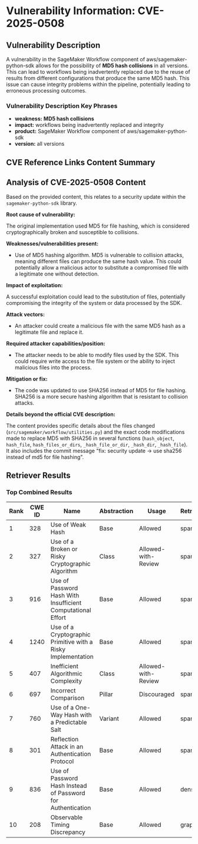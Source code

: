 # Vulnerability Information: CVE-2025-0508

## Vulnerability Description
A vulnerability in the SageMaker Workflow component of aws/sagemaker-python-sdk allows for the possibility of **MD5 hash collisions** in all versions. This can lead to workflows being inadvertently replaced due to the reuse of results from different configurations that produce the same MD5 hash. This issue can cause integrity problems within the pipeline, potentially leading to erroneous processing outcomes.

### Vulnerability Description Key Phrases
- **weakness:** **MD5 hash collisions**
- **impact:** workflows being inadvertently replaced and integrity
- **product:** SageMaker Workflow component of aws/sagemaker-python-sdk
- **version:** all versions

## CVE Reference Links Content Summary
## Analysis of CVE-2025-0508 Content

Based on the provided content, this relates to a security update within the `sagemaker-python-sdk` library.

**Root cause of vulnerability:**

The original implementation used MD5 for file hashing, which is considered cryptographically broken and susceptible to collisions.

**Weaknesses/vulnerabilities present:**

*   Use of MD5 hashing algorithm. MD5 is vulnerable to collision attacks, meaning different files can produce the same hash value. This could potentially allow a malicious actor to substitute a compromised file with a legitimate one without detection.

**Impact of exploitation:**

A successful exploitation could lead to the substitution of files, potentially compromising the integrity of the system or data processed by the SDK.

**Attack vectors:**

*   An attacker could create a malicious file with the same MD5 hash as a legitimate file and replace it.

**Required attacker capabilities/position:**

*   The attacker needs to be able to modify files used by the SDK. This could require write access to the file system or the ability to inject malicious files into the process.

**Mitigation or fix:**

*   The code was updated to use SHA256 instead of MD5 for file hashing. SHA256 is a more secure hashing algorithm that is resistant to collision attacks.

**Details beyond the official CVE description:**

The content provides specific details about the files changed (`src/sagemaker/workflow/utilities.py`) and the exact code modifications made to replace MD5 with SHA256 in several functions (`hash_object`, `hash_file`, `hash_files_or_dirs`, `_hash_file_or_dir`, `_hash_dir`, `_hash_file`). It also includes the commit message "fix: security update -> use sha256 instead of md5 for file hashing".

## Retriever Results

### Top Combined Results

| Rank | CWE ID | Name | Abstraction | Usage  | Retrievers | Individual Scores |
|------|--------|------|-------------|-------|------------|-------------------|
| 1 | 328 | Use of Weak Hash | Base | Allowed | sparse | 0.400 |
| 2 | 327 | Use of a Broken or Risky Cryptographic Algorithm | Class | Allowed-with-Review | sparse | 0.339 |
| 3 | 916 | Use of Password Hash With Insufficient Computational Effort | Base | Allowed | sparse | 0.327 |
| 4 | 1240 | Use of a Cryptographic Primitive with a Risky Implementation | Base | Allowed | sparse | 0.327 |
| 5 | 407 | Inefficient Algorithmic Complexity | Class | Allowed-with-Review | sparse | 0.321 |
| 6 | 697 | Incorrect Comparison | Pillar | Discouraged | sparse | 0.316 |
| 7 | 760 | Use of a One-Way Hash with a Predictable Salt | Variant | Allowed | sparse | 0.300 |
| 8 | 301 | Reflection Attack in an Authentication Protocol | Base | Allowed | sparse | 0.296 |
| 9 | 836 | Use of Password Hash Instead of Password for Authentication | Base | Allowed | dense | 0.499 |
| 10 | 208 | Observable Timing Discrepancy | Base | Allowed | graph | 0.002 |

